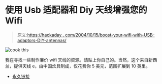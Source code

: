 # 使用 Usb 适配器和 Diy 天线增强您的 Wifi

> 原文:[https://hackaday . com/2004/10/15/boost-your-wifi-with-USB-adaptors-DIY-antennas/](https://hackaday.com/2004/10/15/boost-your-wifi-with-usb-adaptors-diy-antennas/)

![cook this](../Images/a3aaf389a9b76631c81d191e67aac2a5.png)

我在寻找一些制作廉价 wifi 天线的资源。请贴上你自己的。当然，这个来自新西兰，提供天线 e，由中国炊具制成，仅花费你 5 美元，范围扩展到 10 英里。

*   [永久链接](http://www.usbwifi.orcon.net.nz/)